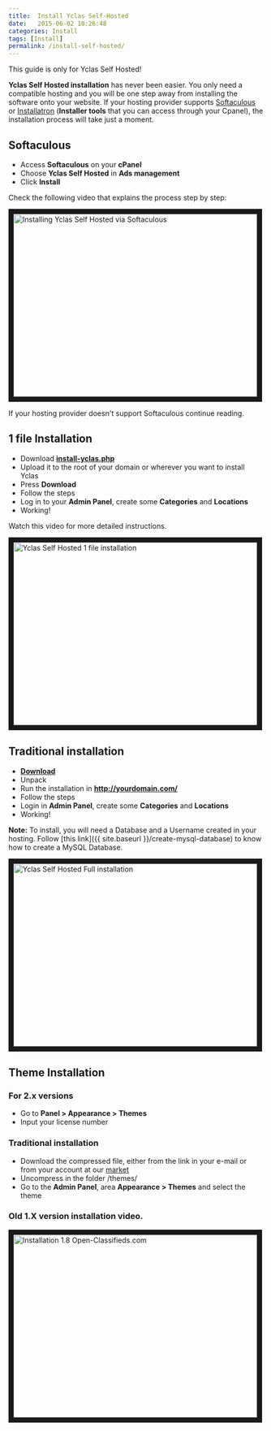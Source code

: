 ```yaml
---
title:  Install Yclas Self-Hosted
date:   2015-06-02 10:26:48
categories: Install
tags: [Install]
permalink: /install-self-hosted/
---
```

<div class="alert alert-warning">
<strong><i class="glyphicon glyphicon-warning-sign"></i> </strong> This guide is only for Yclas Self Hosted!
</div>

**Yclas Self Hosted installation** has never been easier. You only need a compatible hosting and you will be one step away from installing the software onto your website. If your hosting provider supports [Softaculous](http://www.softaculous.com/softwares/admanager/OpenClassifieds) or [Installatron](http://installatron.com/openclassifieds) (**Installer tools** that you can access through your Cpanel), the installation process will take just a moment.

## Softaculous

+ Access **Softaculous** on your **cPanel**
+ Choose **Yclas Self Hosted** in **Ads management**
+ Click **Install**

Check the following video that explains the process step by step:

<a href="https://www.youtube.com/watch?v=EjNjkUEJS08" target="_blank"><img src="http://img.youtube.com/vi/EjNjkUEJS08/0.jpg" 
alt="Installing Yclas Self Hosted via Softaculous " width="480" height="360" border="10" /></a>


If your hosting provider doesn't support Softaculous continue reading.

## 1 file Installation

+ Download **[install-yclas.php](https://raw.githubusercontent.com/yclas/yclas/master/install-yclas.php)**
+ Upload it to the root of your domain or wherever you want to install Yclas
+ Press **Download**
+ Follow the steps
+ Log in to your **Admin Panel**, create some **Categories** and **Locations**
+ Working!

Watch this video for more detailed instructions.

<a href="https://www.youtube.com/watch?v=L2-b8r8DAfU" target="_blank"><img src="http://img.youtube.com/vi/L2-b8r8DAfU/0.jpg" alt="Yclas Self Hosted 1 file installation" width="480" height="360" border="10" /></a>

## Traditional installation

+ **[Download](http://open-classifieds.com/download/)**
+ Unpack
+ Run the installation in **http://yourdomain.com/**
+ Follow the steps
+ Login in **Admin Panel**, create some **Categories** and **Locations**
+ Working!

**Note:** To install, you will need a Database and a Username created in your hosting. Follow [this link]({{ site.baseurl }}/create-mysql-database) to know how to create a MySQL Database.

<a href="https://www.youtube.com/watch?v=PLW0qfeWudE" target="_blank"><img src="http://img.youtube.com/vi/PLW0qfeWudE/0.jpg" alt="Yclas Self Hosted Full installation" width="480" height="360" border="10" /></a>

## Theme Installation

### For 2.x versions

+ Go to **Panel > Appearance > Themes**
+ Input your license number

### Traditional installation

+ Download the compressed file, either from the link in your e-mail or from your account at our [market](https://selfhosted.yclas.com/oc-panel/profile)
+ Uncompress in the folder /themes/
+ Go to the **Admin Panel**, area **Appearance > Themes** and select the theme


### Old 1.X version installation video.

<a href="https://www.youtube.com/watch?v=u8KbTWoy4jM" target="_blank"><img src="http://img.youtube.com/vi/u8KbTWoy4jM/0.jpg" 
alt="Installation 1.8 Open-Classifieds.com" width="480" height="360" border="10" /></a>

